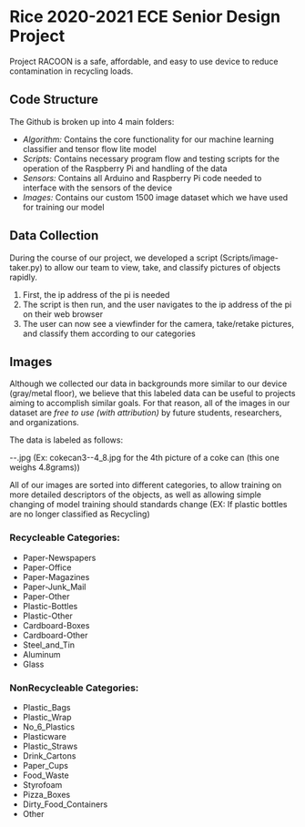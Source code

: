 # Rice 2020-2021 ECE Senior Design Project

Project RACOON is a safe, affordable, and easy to use device to reduce contamination in recycling loads. 

## Code Structure

The Github is broken up into 4 main folders: 

- *Algorithm:* Contains the core functionality for our machine learning classifier and tensor flow lite model
- *Scripts:* Contains necessary program flow and testing scripts for the operation of the Raspberry Pi and handling of the data
- *Sensors:* Contains all Arduino and Raspberry Pi code needed to interface with the sensors of the device
- *Images:* Contains our custom 1500 image dataset which we have used for training our model

## Data Collection

During the course of our project, we developed a script (Scripts/image-taker.py) to allow our team to view, take, and classify pictures of objects rapidly. 
1. First, the ip address of the pi is needed
2. The script is then run, and the user navigates to the ip address of the pi on their web browser
3. The user can now see a viewfinder for the camera, take/retake pictures, and classify them according to our categories

## Images

Although we collected our data in backgrounds more similar to our device (gray/metal floor), we believe that this labeled data can be useful to projects aiming to accomplish similar goals. For that reason, all of the images in our dataset are *free to use (with attribution)* by future students, researchers, and organizations. 

The data is labeled as follows: 

<objectname><index>--<object weight in grams>.jpg (Ex: cokecan3--4_8.jpg for the 4th picture of a coke can (this one weighs 4.8grams))

All of our images are sorted into different categories, to allow training on more detailed descriptors of the objects, as well as allowing simple changing of model training should standards change (EX: If plastic bottles are no longer classified as Recycling)

### Recycleable Categories:
  - Paper-Newspapers
  - Paper-Office
  - Paper-Magazines
  - Paper-Junk_Mail
  - Paper-Other
  - Plastic-Bottles
  - Plastic-Other
  - Cardboard-Boxes
  - Cardboard-Other
  - Steel_and_Tin
  - Aluminum
  - Glass
 
### NonRecycleable Categories:
  - Plastic_Bags
  - Plastic_Wrap
  - No_6_Plastics
  - Plasticware
  - Plastic_Straws
  - Drink_Cartons
  - Paper_Cups
  - Food_Waste
  - Styrofoam
  - Pizza_Boxes
  - Dirty_Food_Containers
  - Other
